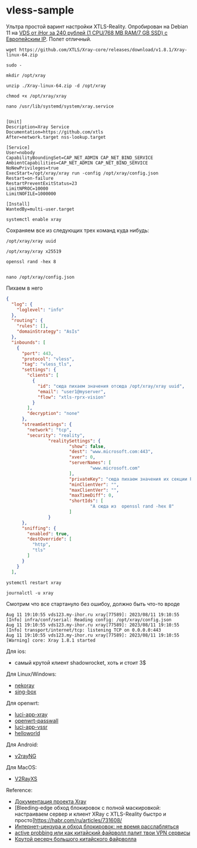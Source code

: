 # vless-sample

Ультра простой варинт настройки XTLS-Reality. Опробирован на Debian 11 на [VDS от iHor за 240 рублей (1 СPU/768 MB RAM/7 GB SSD) с Европейским IP](https://www.ihor-hosting.ru/?from=180121). Полет отличный.

```
wget https://github.com/XTLS/Xray-core/releases/download/v1.8.1/Xray-linux-64.zip

sudo -

mkdir /opt/xray

unzip ./Xray-linux-64.zip -d /opt/xray

chmod +x /opt/xray/xray

nano /usr/lib/systemd/system/xray.service
```


```

[Unit]
Description=Xray Service
Documentation=https://github.com/xtls
After=network.target nss-lookup.target

[Service]
User=nobody
CapabilityBoundingSet=CAP_NET_ADMIN CAP_NET_BIND_SERVICE
AmbientCapabilities=CAP_NET_ADMIN CAP_NET_BIND_SERVICE
NoNewPrivileges=true
ExecStart=/opt/xray/xray run -config /opt/xray/config.json
Restart=on-failure
RestartPreventExitStatus=23
LimitNPROC=10000
LimitNOFILE=1000000

[Install]
WantedBy=multi-user.target

```

```
systemctl enable xray
```
Сохраняем все из следующих трех команд куда нибудь:

````
/opt/xray/xray uuid 

/opt/xray/xray x25519

openssl rand -hex 8


nano /opt/xray/config.json
````
Пихаем в него 

```JSON
{
  "log": {
    "loglevel": "info"
  },
  "routing": {
    "rules": [],
    "domainStrategy": "AsIs"
  },
  "inbounds": [
    {
      "port": 443,
      "protocol": "vless",
      "tag": "vless_tls",
      "settings": {
        "clients": [
          {
            "id": "сюда пихаем значения отсюда /opt/xray/xray uuid",
            "email": "user1@myserver",
            "flow": "xtls-rprx-vision"
          }
        ],
        "decryption": "none"
      },
      "streamSettings": {
        "network": "tcp",
        "security": "reality",
                "realitySettings": {
                        "show": false,
                        "dest": "www.microsoft.com:443",
                        "xver": 0,
                        "serverNames": [
                                "www.microsoft.com"
                        ],
                        "privateKey": "сюда пихаем значения их секции Private /opt/xray/xray x25519 ",
                        "minClientVer": "",
                        "maxClientVer": "",
                        "maxTimeDiff": 0,
                        "shortIds": [
                                "А сюда из  openssl rand -hex 8"
                        ]
                }
      },
      "sniffing": {
        "enabled": true,
        "destOverride": [
          "http",
          "tls"
        ]
      }
    }
  ],

```

```
ystemctl restart xray

journalctl -u xray
```

Смотрим что все стартануло без ошибоу, должно быть что-то вроде 
```
Aug 11 19:10:55 vds123.my-ihor.ru xray[77589]: 2023/08/11 19:10:55 [Info] infra/conf/serial: Reading config: /opt/xray/config.json
Aug 11 19:10:55 vds123.my-ihor.ru xray[77589]: 2023/08/11 19:10:55 [Info] transport/internet/tcp: listening TCP on 0.0.0.0:443
Aug 11 19:10:55 vds123.my-ihor.ru xray[77589]: 2023/08/11 19:10:55 [Warning] core: Xray 1.8.1 started
```


Для ios:
- самый крутой клиент shadowrocket, хоть и стоит 3$

Для Linux/Windows:
- [nekoray](https://github.com/MatsuriDayo/nekoray)
- [sing-box](https://sing-box.sagernet.org/)

Для openwrt:
- [luci-app-xray](https://github.com/yichya/luci-app-xray)
- [openwrt-passwall](https://github.com/xiaorouji/openwrt-passwall)
- [luci-app-vssr](https://github.com/jerrykuku/luci-app-vssr)
- [helloworld](https://github.com/fw876/helloworld)

Для Android:
- [v2rayNG](https://github.com/2dust/v2rayNG)

Для MacOS:
- [V2RayXS](https://github.com/tzmax/V2RayXS)

Reference:

- [Документация проекта Xray](https://xtls.github.io/en/)
- [Bleeding-edge обход блокировок с полной маскировкой: настраиваем сервер и клиент XRay с XTLS-Reality быстро и просто]https://habr.com/ru/articles/731608/
- [Интернет-цензура и обход блокировок: не время расслабляться](https://habr.com/ru/articles/710980/)
- [active probbing или как китайский файрволл палит твои VPN сервисы](https://ensa.fi/active-probing/)
- [Крутой ресерч большого китайского файрволла](https://ensa.fi/active-probing/imc2015.pdf)


